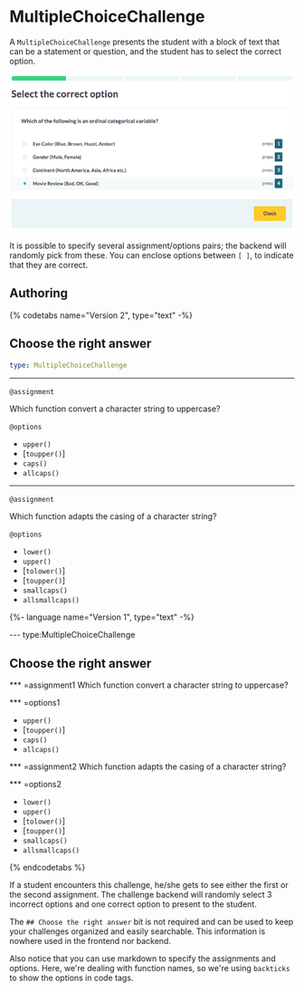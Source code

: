 # MultipleChoiceChallenge

A `MultipleChoiceChallenge` presents the student with a block of text that can be a statement or question, and the student has to select the correct option.

![Multiple Choice Challenge](./images/MultipleChoiceChallenge.png)

It is possible to specify several assignment/options pairs; the backend will randomly pick from these. You can enclose options between `[ ]`, to indicate that they are correct.

## Authoring

{% codetabs name="Version 2", type="text" -%}

## Choose the right answer

```yaml
type: MultipleChoiceChallenge
```

***

`@assignment`

Which function convert a character string to uppercase?

`@options`

- `upper()`
- [`toupper()`]
- `caps()`
- `allcaps()`

***

`@assignment`

Which function adapts the casing of a character string?

`@options`

- `lower()`
- `upper()`
- [`tolower()`]
- [`toupper()`]
- `smallcaps()`
- `allsmallcaps()`

{%- language name="Version 1", type="text" -%}

--- type:MultipleChoiceChallenge
## Choose the right answer

*** =assignment1
Which function convert a character string to uppercase?

*** =options1
- `upper()`
- [`toupper()`]
- `caps()`
- `allcaps()`

*** =assignment2
Which function adapts the casing of a character string?

*** =options2
- `lower()`
- `upper()`
- [`tolower()`]
- [`toupper()`]
- `smallcaps()`
- `allsmallcaps()`

{% endcodetabs %}

If a student encounters this challenge, he/she gets to see either the first or the second assignment. The challenge backend will randomly select 3 incorrect options and one correct option to present to the student.

The `## Choose the right answer` bit is not required and can be used to keep your challenges organized and easily searchable. This information is nowhere used in the frontend nor backend.

Also notice that you can use markdown to specify the assignments and options. Here, we're dealing with function names, so we're using `backticks` to show the options in code tags.